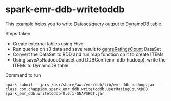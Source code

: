 # spark-emr-ddb-writetoddb

This example helps you to write Dataset/query output to DynamoDB table.

Steps taken:
* Create external tables using Hive
* Run queries on s3 data and save result to [genreRatingsCount](https://github.com/chappidmAWS/spark-emr-ddb-writetoddb/blob/master/src/main/scala/com/chappidm/spark_emr_ddb/writetoddb/UserRatingCountDDB.scala#L28) DataSet
* Convert the DataSet to RDD and run map function on it to create ITEMs
* Using saveAsHadoopDataset and DDBConf(emr-ddb-hadoop), write the ITEMs to DynamoDB table.

Command to run
```
spark-submit --jars /usr/share/aws/emr/ddb/lib/emr-ddb-hadoop.jar --class com.chappidm.spark_emr_ddb.writetoddb.UserRatingCountDDB spark_emr_ddb.writetoddb-0.0.1-SNAPSHOT.jar
```
